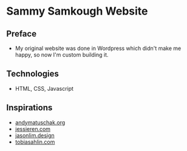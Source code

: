 # Sammy Samkough Website

## Preface

- My original website was done in Wordpress which didn't make me happy, so now I'm custom building it.

## Technologies

- HTML, CSS, Javascript

## Inspirations

- [andymatuschak.org](https://andymatuschak.org/)
- [jessieren.com](http://jessieren.com/)
- [jasonlim.design](http://jasonlim.design/)
- [tobiasahlin.com](https://tobiasahlin.com/)
